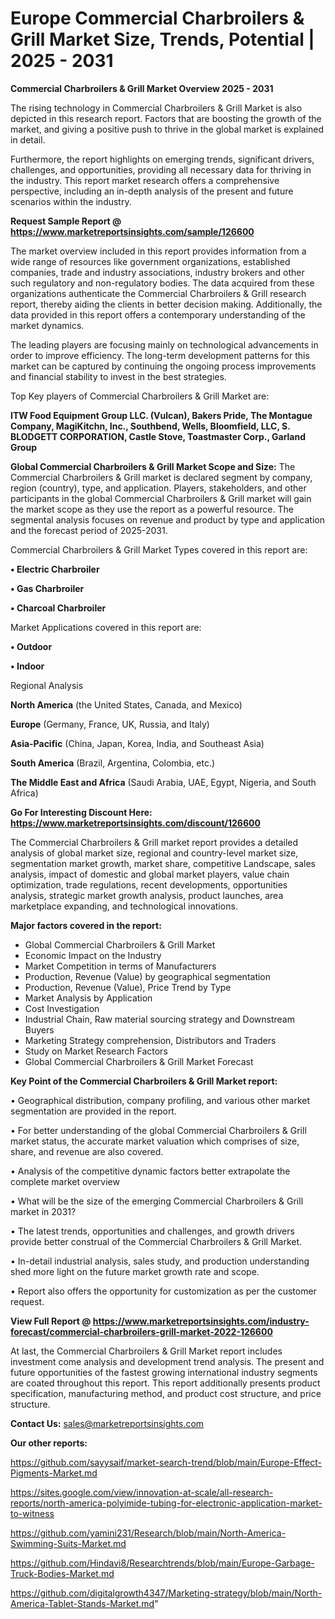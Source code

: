 # Europe Commercial Charbroilers & Grill Market Size, Trends, Potential | 2025 - 2031

<Strong> Commercial Charbroilers & Grill Market Overview 2025 - 2031</strong>

The rising technology in Commercial Charbroilers & Grill Market is also depicted in this research report. Factors that are boosting the growth of the market, and giving a positive push to thrive in the global market is explained in detail.

Furthermore, the report highlights on emerging trends, significant drivers, challenges, and opportunities, providing all necessary data for thriving in the industry. This report market research offers a comprehensive perspective, including an in-depth analysis of the present and future scenarios within the industry.

<strong>Request Sample Report @ <a href=https://www.marketreportsinsights.com/sample/126600>https://www.marketreportsinsights.com/sample/126600</a></strong>

The market overview included in this report provides information from a wide range of resources like government organizations, established companies, trade and industry associations, industry brokers and other such regulatory and non-regulatory bodies. The data acquired from these organizations authenticate the Commercial Charbroilers & Grill research report, thereby aiding the clients in better decision making. Additionally, the data provided in this report offers a contemporary understanding of the market dynamics.

The leading players are focusing mainly on technological advancements in order to improve efficiency. The long-term development patterns for this market can be captured by continuing the ongoing process improvements and financial stability to invest in the best strategies.

Top Key players of Commercial Charbroilers & Grill Market are:

<strong>ITW Food Equipment Group LLC. (Vulcan), Bakers Pride, The Montague Company, MagiKitchn, Inc., Southbend, Wells, Bloomfield, LLC, S. BLODGETT CORPORATION, Castle Stove, Toastmaster Corp., Garland Group</strong>

<strong><b>Global Commercial Charbroilers & Grill Market Scope and Size:</b></strong>
The Commercial Charbroilers & Grill market is declared segment by company, region (country), type, and application. Players, stakeholders, and other participants in the global Commercial Charbroilers & Grill market will gain the market scope as they use the report as a powerful resource. The segmental analysis focuses on revenue and product by type and application and the forecast period of 2025-2031.

Commercial Charbroilers & Grill Market Types covered in this report are:

<strong>• Electric Charbroiler

• Gas Charbroiler

• Charcoal Charbroiler</strong>

Market Applications covered in this report are:

<strong>• Outdoor

• Indoor</strong> 

Regional Analysis

<strong>North America</strong> (the United States, Canada, and Mexico)

<strong>Europe</strong> (Germany, France, UK, Russia, and Italy)

<strong>Asia-Pacific</strong> (China, Japan, Korea, India, and Southeast Asia)

<strong>South America</strong> (Brazil, Argentina, Colombia, etc.)

<strong>The Middle East and Africa</strong> (Saudi Arabia, UAE, Egypt, Nigeria, and South Africa)

<strong>Go For Interesting Discount Here: <a href=https://www.marketreportsinsights.com/discount/126600>https://www.marketreportsinsights.com/discount/126600</a></strong>

The Commercial Charbroilers & Grill market report provides a detailed analysis of global market size, regional and country-level market size, segmentation market growth, market share, competitive Landscape, sales analysis, impact of domestic and global market players, value chain optimization, trade regulations, recent developments, opportunities analysis, strategic market growth analysis, product launches, area marketplace expanding, and technological innovations.

<strong><b>Major factors covered in the report:</b></strong>
<ul>
  <li>Global Commercial Charbroilers & Grill Market </li>
  <li>Economic Impact on the Industry</li>
  <li>Market Competition in terms of Manufacturers</li>
  <li>Production, Revenue (Value) by geographical segmentation</li>
  <li>Production, Revenue (Value), Price Trend by Type</li>
  <li>Market Analysis by Application</li>
  <li>Cost Investigation</li>
  <li>Industrial Chain, Raw material sourcing strategy and Downstream Buyers</li>
  <li>Marketing Strategy comprehension, Distributors and Traders</li>
  <li>Study on Market Research Factors</li>
  <li>Global Commercial Charbroilers & Grill Market Forecast</li>
</ul>

<strong><b>Key Point of the Commercial Charbroilers & Grill Market report:</b></strong>

• Geographical distribution, company profiling, and various other market segmentation are provided in the report.

• For better understanding of the global Commercial Charbroilers & Grill market status, the accurate market valuation which comprises of size, share, and revenue are also covered.

• Analysis of the competitive dynamic factors better extrapolate the complete market overview

• What will be the size of the emerging Commercial Charbroilers & Grill market in 2031?

• The latest trends, opportunities and challenges, and growth drivers provide better construal of the Commercial Charbroilers & Grill Market.

• In-detail industrial analysis, sales study, and production understanding shed more light on the future market growth rate and scope.

• Report also offers the opportunity for customization as per the customer request.

<strong><b>View Full Report @ <a href=https://www.marketreportsinsights.com/industry-forecast/commercial-charbroilers-grill-market-2022-126600>https://www.marketreportsinsights.com/industry-forecast/commercial-charbroilers-grill-market-2022-126600</a></b></strong>


At last, the Commercial Charbroilers & Grill Market report includes investment come analysis and development trend analysis. The present and future opportunities of the fastest growing international industry segments are coated throughout this report. This report additionally presents product specification, manufacturing method, and product cost structure, and price structure.

<strong>Contact Us:</strong>
sales@marketreportsinsights.com

<strong>Our other reports:</strong>

<a href=https://github.com/sayysaif/market-search-trend/blob/main/Europe-Effect-Pigments-Market.md>https://github.com/sayysaif/market-search-trend/blob/main/Europe-Effect-Pigments-Market.md</a>

<a href=https://sites.google.com/view/innovation-at-scale/all-research-reports/north-america-polyimide-tubing-for-electronic-application-market-to-witness>https://sites.google.com/view/innovation-at-scale/all-research-reports/north-america-polyimide-tubing-for-electronic-application-market-to-witness</a>

<a href=https://github.com/yamini231/Research/blob/main/North-America-Swimming-Suits-Market.md>https://github.com/yamini231/Research/blob/main/North-America-Swimming-Suits-Market.md</a>

<a href=https://github.com/Hindavi8/Researchtrends/blob/main/Europe-Garbage-Truck-Bodies-Market.md>https://github.com/Hindavi8/Researchtrends/blob/main/Europe-Garbage-Truck-Bodies-Market.md</a>

<a href=https://github.com/digitalgrowth4347/Marketing-strategy/blob/main/North-America-Tablet-Stands-Market.md>https://github.com/digitalgrowth4347/Marketing-strategy/blob/main/North-America-Tablet-Stands-Market.md</a>"

